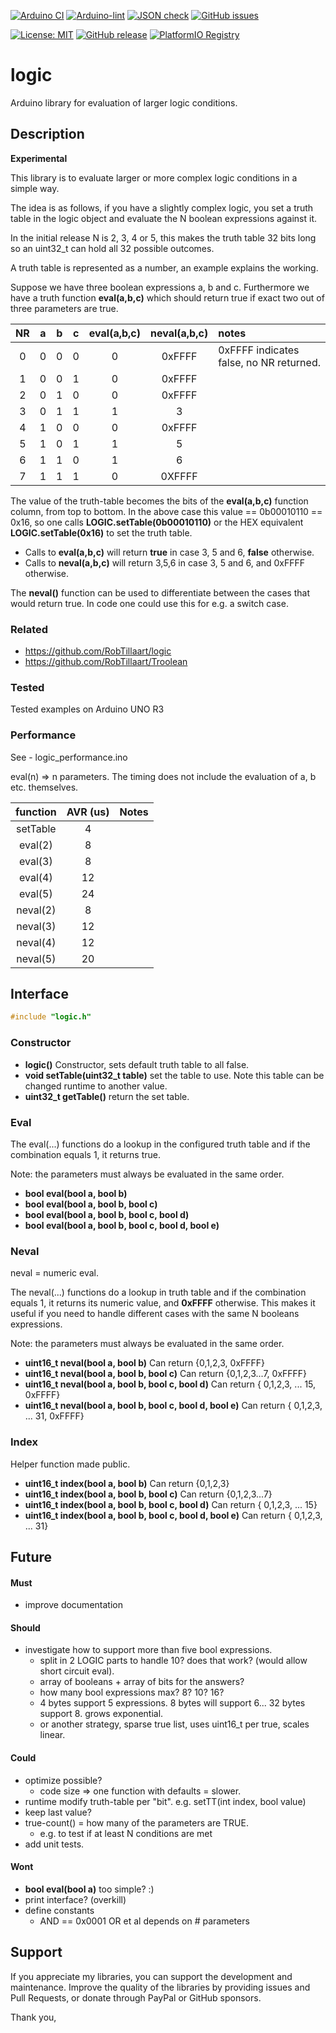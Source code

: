 
[![Arduino CI](https://github.com/RobTillaart/logic/workflows/Arduino%20CI/badge.svg)](https://github.com/marketplace/actions/arduino_ci)
[![Arduino-lint](https://github.com/RobTillaart/logic/actions/workflows/arduino-lint.yml/badge.svg)](https://github.com/RobTillaart/logic/actions/workflows/arduino-lint.yml)
[![JSON check](https://github.com/RobTillaart/logic/actions/workflows/jsoncheck.yml/badge.svg)](https://github.com/RobTillaart/logic/actions/workflows/jsoncheck.yml)
[![GitHub issues](https://img.shields.io/github/issues/RobTillaart/logic.svg)](https://github.com/RobTillaart/logic/issues)

[![License: MIT](https://img.shields.io/badge/license-MIT-green.svg)](https://github.com/RobTillaart/logic/blob/master/LICENSE)
[![GitHub release](https://img.shields.io/github/release/RobTillaart/logic.svg?maxAge=3600)](https://github.com/RobTillaart/logic/releases)
[![PlatformIO Registry](https://badges.registry.platformio.org/packages/robtillaart/library/logic.svg)](https://registry.platformio.org/libraries/robtillaart/logic)


# logic

Arduino library for evaluation of larger logic conditions.


## Description

**Experimental**

This library is to evaluate larger or more complex logic conditions in a simple way.

The idea is as follows, if you have a slightly complex logic, you set a truth table 
in the logic object and evaluate the N boolean expressions against it. 

In the initial release N is 2, 3, 4 or 5, this makes the truth table 32 bits long so
an uint32_t can hold all 32 possible outcomes.

A truth table is represented as a number, an example explains the working.

Suppose we have three boolean expressions a, b and c. Furthermore we have a truth function
**eval(a,b,c)** which should return true if exact two out of three parameters are true.

|  NR  |  a  |  b  |  c  | eval(a,b,c) | neval(a,b,c) | notes |
|:----:|:---:|:---:|:---:|:-----------:|:------------:|:------|
|   0  |  0  |  0  |  0  |       0     |     0xFFFF   |  0xFFFF indicates false, no NR returned.
|   1  |  0  |  0  |  1  |       0     |     0xFFFF   |
|   2  |  0  |  1  |  0  |       0     |     0xFFFF   |
|   3  |  0  |  1  |  1  |       1     |        3     |
|   4  |  1  |  0  |  0  |       0     |     0xFFFF   |
|   5  |  1  |  0  |  1  |       1     |        5     |
|   6  |  1  |  1  |  0  |       1     |        6     |
|   7  |  1  |  1  |  1  |       0     |     0XFFFF   |

The value of the truth-table becomes the bits of the **eval(a,b,c)** function column, from top to bottom.
In the above case this value  == 0b00010110 == 0x16, so one calls **LOGIC.setTable(0b00010110)**
or the HEX equivalent **LOGIC.setTable(0x16)** to set the truth table.

- Calls to **eval(a,b,c)** will return **true** in case 3, 5 and 6, **false** otherwise.
- Calls to **neval(a,b,c)** will return 3,5,6 in case 3, 5 and 6, and 0xFFFF otherwise.

The **neval()** function can be used to differentiate between the cases that would return true.
In code one could use this for e.g. a switch case. 


### Related

- https://github.com/RobTillaart/logic
- https://github.com/RobTillaart/Troolean


### Tested

Tested examples on Arduino UNO R3


### Performance

See - logic_performance.ino

eval(n) => n parameters.
The timing does not include the evaluation of a, b etc. themselves.

|  function  |  AVR (us)  |  Notes  |
|:----------:|:----------:|:--------|
|  setTable  |       4    |  
|  eval(2)   |       8    |  
|  eval(3)   |       8    |
|  eval(4)   |      12    |
|  eval(5)   |      24    |
|  neval(2)  |       8    | 
|  neval(3)  |      12    |
|  neval(4)  |      12    |
|  neval(5)  |      20    |


## Interface

```cpp
#include "logic.h"
```

### Constructor

- **logic()** Constructor, sets default truth table to all false.
- **void setTable(uint32_t table)** set the table to use. 
Note this table can be changed runtime to another value.
- **uint32_t getTable()** return the set table.


### Eval

The eval(...) functions do a lookup in the configured truth table and 
if the combination equals 1, it returns true.

Note: the parameters must always be evaluated in the same order.

- **bool eval(bool a, bool b)**
- **bool eval(bool a, bool b, bool c)**
- **bool eval(bool a, bool b, bool c, bool d)**
- **bool eval(bool a, bool b, bool c, bool d, bool e)**


### Neval

neval = numeric eval.

The neval(...) functions do a lookup in truth table and if the combination equals 1, 
it returns its numeric value, and **0xFFFF** otherwise. 
This makes it useful if you need to handle different cases with the same N booleans expressions.

Note: the parameters must always be evaluated in the same order.

- **uint16_t neval(bool a, bool b)** Can return {0,1,2,3, 0xFFFF}
- **uint16_t neval(bool a, bool b, bool c)** Can return {0,1,2,3...7, 0xFFFF}
- **uint16_t neval(bool a, bool b, bool c, bool d)** Can return { 0,1,2,3, ... 15, 0xFFFF}
- **uint16_t neval(bool a, bool b, bool c, bool d, bool e)** Can return { 0,1,2,3, ... 31, 0xFFFF} 


### Index

Helper function made public.

- **uint16_t index(bool a, bool b)** Can return {0,1,2,3}
- **uint16_t index(bool a, bool b, bool c)** Can return {0,1,2,3...7}
- **uint16_t index(bool a, bool b, bool c, bool d)** Can return { 0,1,2,3, ... 15}
- **uint16_t index(bool a, bool b, bool c, bool d, bool e)** Can return { 0,1,2,3, ... 31} 


## Future

#### Must

- improve documentation

#### Should

- investigate how to support more than five bool expressions.
  - split in 2 LOGIC parts to handle 10? does that work? (would allow short circuit eval).
  - array of booleans + array of bits for the answers?
  - how many bool expressions max? 8? 10? 16?
  - 4 bytes support 5 expressions. 8 bytes will support 6... 32 bytes support 8. grows exponential.
  - or another strategy, sparse true list, uses uint16_t per true, scales linear.


#### Could

- optimize possible?
  - code size => one function with defaults = slower.
- runtime modify truth-table per "bit". e.g. setTT(int index, bool value)
- keep last value?
- true-count() = how many of the parameters are TRUE.
  - e.g. to test if at least N conditions are met
- add unit tests.

#### Wont

- **bool eval(bool a)** too simple? :)
- print interface? (overkill)
- define constants
  - AND == 0x0001  OR et al depends on # parameters
  
## Support

If you appreciate my libraries, you can support the development and maintenance.
Improve the quality of the libraries by providing issues and Pull Requests, or
donate through PayPal or GitHub sponsors.

Thank you,


